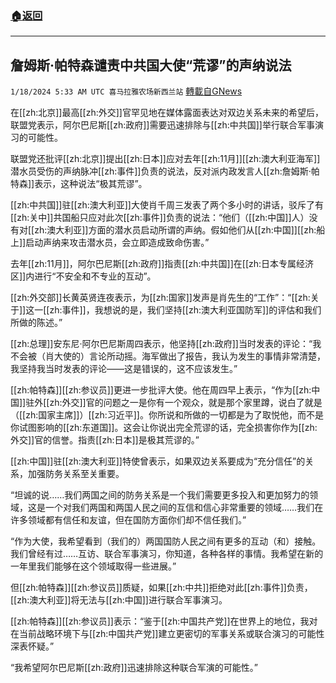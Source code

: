 ###  [:house:返回](README.md)
---


## 詹姆斯·帕特森谴责中共国大使“荒谬”的声纳说法
`1/18/2024 5:33 AM UTC 喜马拉雅农场新西兰站` [轉載自GNews](https://gnews.org/articles/2230710)

在[[zh:北京]]最高[[zh:外交]]官罕见地在媒体露面表达对双边关系未来的希望后，联盟党表示，阿尔巴尼斯[[zh:政府]]需要迅速排除与[[zh:中共国]]举行联合军事演习的可能性。

联盟党还批评[[zh:北京]]提出[[zh:日本]]应对去年[[zh:11月]][[zh:澳大利亚海军]]潜水员受伤的声纳脉冲[[zh:事件]]负责的说法，反对派内政发言人[[zh:詹姆斯·帕特森]]表示，这种说法“极其荒谬”。

[[zh:中共国]]驻[[zh:澳大利亚]]大使肖千周三发表了两个多小时的讲话，驳斥了有[[zh:关中]]共国船只应对此次[[zh:事件]]负责的说法：“他们（[[zh:中国]]人）没有对[[zh:澳大利亚]]方面的潜水员启动所谓的声纳。假如他们从[[zh:中国]][[zh:船上]]启动声纳来攻击潜水员，会立即造成致命伤害。”

去年[[zh:11月]]，阿尔巴尼斯[[zh:政府]]指责[[zh:中共国]]在[[zh:日本专属经济区]]内进行“不安全和不专业的互动”。

[[zh:外交部]]长黄英贤连夜表示，为[[zh:国家]]发声是肖先生的“工作”：“[[zh:关于]]这一[[zh:事件]]，我想说的是，我们坚持[[zh:澳大利亚国防军]]的评估和我们所做的陈述。”

[[zh:总理]]安东尼·阿尔巴尼斯周四表示，他坚持[[zh:政府]]当时发表的评论：“我不会被（肖大使的）言论所动摇。海军做出了报告，我认为发生的事情非常清楚，我坚持我当时发表的评论——这是错误的，这不应该发生。”

[[zh:帕特森]][[zh:参议员]]更进一步批评大使。他在周四早上表示，“作为[[zh:中国]]驻外[[zh:外交]]官的问题之一是你有一个观众，就是那个家里蹲，说白了就是（[[zh:国家主席]]）[[zh:习近平]]。你所说和所做的一切都是为了取悦他，而不是你试图影响的[[zh:东道国]]。这会让你说出完全荒谬的话，完全损害你作为[[zh:外交]]官的信誉。指责[[zh:日本]]是极其荒谬的。”

[[zh:中国]]驻[[zh:澳大利亚]]特使曾表示，如果双边关系要成为“充分信任”的关系，加强防务关系至关重要。

“坦诚的说……我们两国之间的防务关系是一个我们需要更多投入和更加努力的领域，这是一个对我们两国和两国人民之间的互信和信心非常重要的领域……我们在许多领域都有信任和友谊，但在国防方面你们却不信任我们。”

“作为大使，我希望看到（我们的）两国国防人民之间有更多的互动（和）接触。我们曾经有过……互访、联合军事演习，你知道，各种各样的事情。我希望在新的一年里我们能够在这个领域取得一些进展。”

但[[zh:帕特森]][[zh:参议员]]质疑，如果[[zh:中共]]拒绝对此[[zh:事件]]负责，[[zh:澳大利亚]]将无法与[[zh:中国]]进行联合军事演习。

[[zh:帕特森]][[zh:参议员]]表示：“鉴于[[zh:中国共产党]]在世界上的地位，我对在当前战略环境下与[[zh:中国共产党]]建立更密切的军事关系或联合演习的可能性深表怀疑。”

“我希望阿尔巴尼斯[[zh:政府]]迅速排除这种联合军演的可能性。”
